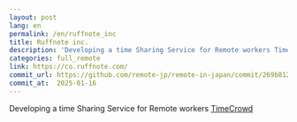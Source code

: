 ```yaml
---
layout: post
lang: en
permalink: /en/ruffnote_inc
title: Ruffnote inc.
description: 'Developing a time Sharing Service for Remote workers TimeCrowd'
categories: full_remote
link: https://co.ruffnote.com/
commit_url: https://github.com/remote-jp/remote-in-japan/commit/269b8121aa196f71e3b6ae053662484bf0056892
commit_at:  2025-01-16
---
```


<p>Developing a time Sharing Service for Remote workers <a href="https://timecrowd.net/">TimeCrowd</a></p>
